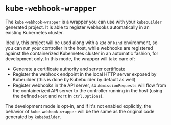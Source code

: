 # `kube-webhook-wrapper`

The `kube-webhook-wrapper` is a wrapper you can use with your
`kubebuilder` generated project. It is able to register webhooks
automatically in an existing Kubernetes cluster.

Ideally, this project will be used along with a `k3d` or `kind`
environment, so you can run your controller in the host, while
webhooks are registered against the containerized Kubernetes cluster
in an automatic fashion, for development only. In this mode, the
wrapper will take care of:

- Generate a certificate authority and server certificate
- Register the webhook endpoint in the local HTTP server exposed by
  Kubeuilder (this is done by Kubebuilder by default as well)
- Register webhooks in the API server, so `AdmissionRequests` will
  flow from the containerized API server to the controller running in
  the host (using the defined `Host` and `Port` in `ctrl.Options`).

The development mode is opt-in, and if it's not enabled explicitly,
the behavior of `kube-webhook-wrapper` will be the same as the
original code generated by `kubebuilder`.
